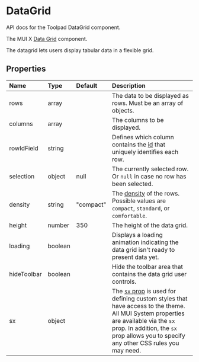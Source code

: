 <!-- This file has been auto-generated using `yarn docs:build:api`. -->

# DataGrid

<p class="description">API docs for the Toolpad DataGrid component.</p>

The MUI X [Data Grid](https://mui.com/x/react-data-grid/) component.

The datagrid lets users display tabular data in a flexible grid.

## Properties

| Name                                       | Type                                   | Default                                     | Description                                                                                                                                                                                                                                                                          |
| :----------------------------------------- | :------------------------------------- | :------------------------------------------ | :----------------------------------------------------------------------------------------------------------------------------------------------------------------------------------------------------------------------------------------------------------------------------------- |
| <span class="prop-name">rows</span>        | <span class="prop-type">array</span>   |                                             | The data to be displayed as rows. Must be an array of objects.                                                                                                                                                                                                                       |
| <span class="prop-name">columns</span>     | <span class="prop-type">array</span>   |                                             | The columns to be displayed.                                                                                                                                                                                                                                                         |
| <span class="prop-name">rowIdField</span>  | <span class="prop-type">string</span>  |                                             | Defines which column contains the [id](https://mui.com/x/react-data-grid/row-definition/#row-identifier) that uniquely identifies each row.                                                                                                                                          |
| <span class="prop-name">selection</span>   | <span class="prop-type">object</span>  | <span class="prop-default">null</span>      | The currently selected row. Or `null` in case no row has been selected.                                                                                                                                                                                                              |
| <span class="prop-name">density</span>     | <span class="prop-type">string</span>  | <span class="prop-default">"compact"</span> | The [density](https://mui.com/x/react-data-grid/accessibility/#density-prop) of the rows. Possible values are `compact`, `standard`, or `comfortable`.                                                                                                                               |
| <span class="prop-name">height</span>      | <span class="prop-type">number</span>  | <span class="prop-default">350</span>       | The height of the data grid.                                                                                                                                                                                                                                                         |
| <span class="prop-name">loading</span>     | <span class="prop-type">boolean</span> |                                             | Displays a loading animation indicating the data grid isn't ready to present data yet.                                                                                                                                                                                               |
| <span class="prop-name">hideToolbar</span> | <span class="prop-type">boolean</span> |                                             | Hide the toolbar area that contains the data grid user controls.                                                                                                                                                                                                                     |
| <span class="prop-name">sx</span>          | <span class="prop-type">object</span>  |                                             | The [`sx` prop](https://mui.com/system/getting-started/the-sx-prop/) is used for defining custom styles that have access to the theme. All MUI System properties are available via the `sx` prop. In addition, the `sx` prop allows you to specify any other CSS rules you may need. |
